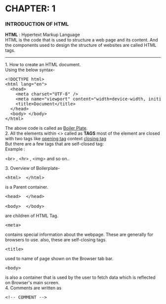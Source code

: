 # CHAPTER: 1
### INTRODUCTION OF HTML
<b>HTML</b> : Hypertext Markup Language<br>
HTML is the code that is used to structure a web page and its content. And the components used to design the structure of websites are called HTML tags.
<hr>
1. How to create an HTML document. <br>
   Using the below syntax-
<pre>
&lt!DOCTYPE html&gt
&lthtml lang="en"&gt
  &lthead&gt
    &ltmeta charset="UTF-8" /&gt
    &ltmeta name="viewport" content="width=device-width, initial-scale=1.0" /&gt
    &lttitle>Document&lt/title&gt
  &lt/head&gt
  &ltbody&gt &lt/body&gt
&lt/html&gt
</pre>
The above code is called as <u>Boiler Plate</u>.
<br>
2. All the elements within <> called as <b>TAGS</b>
most of the element are closed with two tags like <u>opening tag</u> context <u>closing tag</u> <br>
But there are a few tags that are self-closed tag: <br>
Example : <p>&ltbr&gt , &lthr&gt , &ltimg&gt and so on..</p>
3. Overview of Boilerplate-
<pre>
&lthtml&gt  &lt/html&gt  
</pre>
is a Parent container.
<pre>
&lthead&gt  &lt/head&gt <br>
&ltbody&gt  &lt/body&gt
</pre>
are children of HTML Tag.
<pre>
&ltmeta&gt
</pre>
contains special information about the webpage.
These are generally for browsers to use.
also, these are self-closing tags.
<pre>
&lttitle&gt
</pre>
used to name of page shown on the Browser tab bar.
<pre>
&ltbody&gt
</pre>
is also a container that is used by the user to fetch data which is reflected on Browser's main screen. <br>
4. Comments are written as
<pre>
&lt!-- COMMENT --&gt
</pre>
